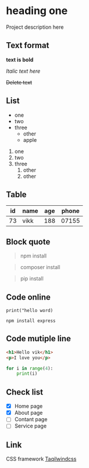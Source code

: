 # heading one
Project description here

## Text format
**text is bold**

*Italic text here*

~~Delete text~~

## List
- one
- two
- three
    - other
    - apple
1. one
2. two
3. three
    1. other
    2. other

## Table

| id | name | age | phone |
|----|------|-----|-------|
| 73 | vikk | 188 | 07155 |

## Block quote

> npm install 

> composer install 

> pip install

## Code online
`print("hello word)`

`npm install express`

## Code mutiple line
```html
<h1>Hello vik</h1>
<p>I love you</p>
```
```Python
for i in range(4):
    print(i)
```
## Check list
- [x] Home page
- [x] About page
- [ ] Contant page
- [ ] Service page

## Link 

CSS framework [Taqilwindcss](https://www.w3schools.com/)